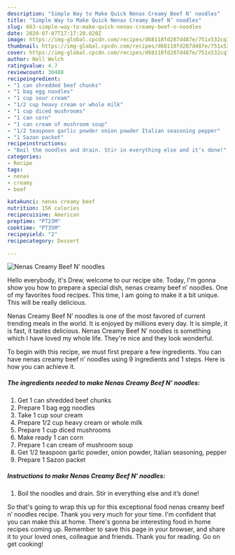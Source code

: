 ```yaml
---
description: "Simple Way to Make Quick Nenas Creamy Beef N’ noodles"
title: "Simple Way to Make Quick Nenas Creamy Beef N’ noodles"
slug: 663-simple-way-to-make-quick-nenas-creamy-beef-n-noodles
date: 2020-07-07T17:17:20.020Z
image: https://img-global.cpcdn.com/recipes/d68118fd287d487e/751x532cq70/nenas-creamy-beef-n-noodles-recipe-main-photo.jpg
thumbnail: https://img-global.cpcdn.com/recipes/d68118fd287d487e/751x532cq70/nenas-creamy-beef-n-noodles-recipe-main-photo.jpg
cover: https://img-global.cpcdn.com/recipes/d68118fd287d487e/751x532cq70/nenas-creamy-beef-n-noodles-recipe-main-photo.jpg
author: Nell Welch
ratingvalue: 4.7
reviewcount: 30488
recipeingredient:
- "1 can shredded beef chunks"
- "1 bag egg noodles"
- "1 cup sour cream"
- "1/2 cup heavy cream or whole milk"
- "1 cup diced mushrooms"
- "1 can corn"
- "1 can cream of mushroom soup"
- "1/2 teaspoon garlic powder onion powder Italian seasoning pepper"
- "1 Sazon packet"
recipeinstructions:
- "Boil the noodles and drain. Stir in everything else and it’s done!"
categories:
- Recipe
tags:
- nenas
- creamy
- beef

katakunci: nenas creamy beef 
nutrition: 156 calories
recipecuisine: American
preptime: "PT23M"
cooktime: "PT35M"
recipeyield: "2"
recipecategory: Dessert

---
```



![Nenas Creamy Beef N’ noodles](https://img-global.cpcdn.com/recipes/d68118fd287d487e/751x532cq70/nenas-creamy-beef-n-noodles-recipe-main-photo.jpg)

Hello everybody, it's Drew, welcome to our recipe site. Today, I'm gonna show you how to prepare a special dish, nenas creamy beef n’ noodles. One of my favorites food recipes. This time, I am going to make it a bit unique. This will be really delicious.



Nenas Creamy Beef N’ noodles is one of the most favored of current trending meals in the world. It is enjoyed by millions every day. It is simple, it is fast, it tastes delicious. Nenas Creamy Beef N’ noodles is something which I have loved my whole life. They're nice and they look wonderful.


To begin with this recipe, we must first prepare a few ingredients. You can have nenas creamy beef n’ noodles using 9 ingredients and 1 steps. Here is how you can achieve it.

<!--inarticleads1-->

##### The ingredients needed to make Nenas Creamy Beef N’ noodles:

1. Get 1 can shredded beef chunks
1. Prepare 1 bag egg noodles
1. Take 1 cup sour cream
1. Prepare 1/2 cup heavy cream or whole milk
1. Prepare 1 cup diced mushrooms
1. Make ready 1 can corn
1. Prepare 1 can cream of mushroom soup
1. Get 1/2 teaspoon garlic powder, onion powder, Italian seasoning, pepper
1. Prepare 1 Sazon packet




<!--inarticleads2-->

##### Instructions to make Nenas Creamy Beef N’ noodles:

1. Boil the noodles and drain. Stir in everything else and it’s done!




So that's going to wrap this up for this exceptional food nenas creamy beef n’ noodles recipe. Thank you very much for your time. I'm confident that you can make this at home. There's gonna be interesting food in home recipes coming up. Remember to save this page in your browser, and share it to your loved ones, colleague and friends. Thank you for reading. Go on get cooking!
